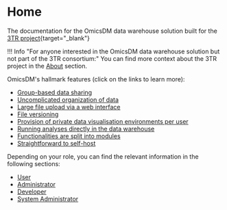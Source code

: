 # Home

The documentation for the OmicsDM data warehouse solution built for the [3TR project](https://www.3tr-imi.eu){target="_blank"}

!!! Info "For anyone interested in the OmicsDM data warehouse solution but not part of the 3TR consortium:"
    You can find more context about the 3TR project in the [About](../about) section.
    
OmicsDM's hallmark features (click on the links to learn more):

- [Group-based data sharing](content/concepts/group-based-access-control)
- [Uncomplicated organization of data](content/concepts/3-tier-data-organization)
- [Large file upload via a web interface](content/user-guide/submit-data)
- [File versioning](content/concepts/distributed-file-storage/#file-versioning)
- [Provision of private data visualisation environments per user](content/user-guide/data-visualisation)
- [Running analyses directly in the data warehouse](content/user-guide/data-analyses)
- [Functionalities are split into modules](content/concepts/modules)
- [Straightforward to self-host](content/sysadmin-guide/deployment)

Depending on your role, you can find the relevant information in the following sections:

- [User](content/user-guide/introduction)
- [Administrator](content/admin-guide/overview)
- [Developer](content/developer-guide/quickstart)
- [System Administrator](content/sysadmin-guide/dependencies)

